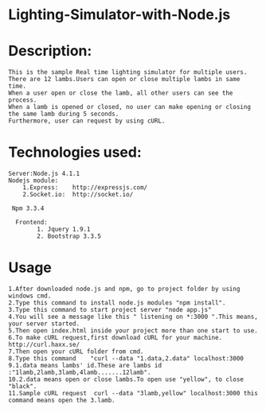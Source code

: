 # Lighting-Simulator-with-Node.js
# Description:
    This is the sample Real time lighting simulator for multiple users.
    There are 12 lambs.Users can open or close multiple lambs in same time.
    When a user open or close the lamb, all other users can see the process.
    When a lamb is opened or closed, no user can make opening or closing the same lamb during 5 seconds.
    Furthermore, user can request by using cURL.
    
# Technologies used:

    Server:Node.js 4.1.1
    Nodejs module:
        1.Express:    http://expressjs.com/
        2.Socket.io:  http://socket.io/
     
     Npm 3.3.4   
      
      Frontend:
            1. Jquery 1.9.1
            2. Bootstrap 3.3.5
            
            
# Usage

    1.After downloaded node.js and npm, go to project folder by using windows cmd.
    2.Type this command to install node.js modules "npm install".
    3.Type this command to start project server "node app.js"
    4.You will see a message like this " listening on *:3000 ".This means, your server started.
    5.Then open index.html inside your project more than one start to use.
    6.To make cURL request,first download cURL for your machine. http://curl.haxx.se/
    7.Then open your cURL folder from cmd.
    8.Type this command    "curl --data "1.data,2.data" localhost:3000
    9.1.data means lambs' id.These are lambs id :"1lamb,2lamb,3lamb,4lamb.......12lamb".
    10.2.data means open or close lambs.To open use "yellow", to close "black".
    11.Sample cURL request  curl --data "3lamb,yellow" localhost:3000 this command means open the 3.lamb.
